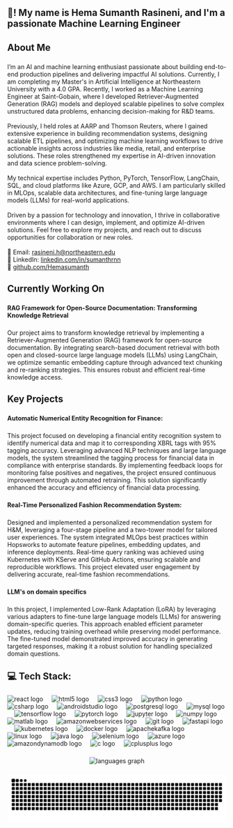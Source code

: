 <h2 align="left">👋! My name is Hema Sumanth Rasineni, and I'm a passionate  Machine Learning Engineer</h2>

###

<h2 align="left">About Me</h2>

###

<p align="left">I’m an AI and machine learning enthusiast passionate about building end-to-end production pipelines and delivering impactful AI solutions. Currently, I am completing my Master's in Artificial Intelligence at Northeastern University with a 4.0 GPA. Recently, I worked as a Machine Learning Engineer at Saint-Gobain, where I developed Retriever-Augmented Generation (RAG) models and deployed scalable pipelines to solve complex unstructured data problems, enhancing decision-making for R&D teams.<br><br>Previously, I held roles at AARP and Thomson Reuters, where I gained extensive experience in building recommendation systems, designing scalable ETL pipelines, and optimizing machine learning workflows to drive actionable insights across industries like media, retail, and enterprise solutions. These roles strengthened my expertise in AI-driven innovation and data science problem-solving.<br><br>My technical expertise includes Python, PyTorch, TensorFlow, LangChain, SQL, and cloud platforms like Azure, GCP, and AWS. I am particularly skilled in MLOps, scalable data architectures, and fine-tuning large language models (LLMs) for real-world applications.<br><br>Driven by a passion for technology and innovation, I thrive in collaborative environments where I can design, implement, and optimize AI-driven solutions. Feel free to explore my projects, and reach out to discuss opportunities for collaboration or new roles.<br><br>📧 Email: <a href="mailto:rasineni.h@northeastern.edu">rasineni.h@northeastern.edu</a><br>💼 LinkedIn: <a href="https://www.linkedin.com/in/sumanthrnn">linkedin.com/in/sumanthrnn</a><br>📂 <a href="https://github.com/Hemasumanth">github.com/Hemasumanth</a></p>

###

<h2 align="left">Currently Working On</h2>

###

<h4 align="left">RAG Framework for Open-Source Documentation: Transforming Knowledge Retrieval</h4>

###

<p align="left">Our project aims to transform knowledge retrieval by implementing a Retriever-Augmented Generation (RAG) framework for open-source documentation. By integrating search-based document retrieval with both open and closed-source large language models (LLMs) using LangChain, we optimize semantic embedding capture through advanced text chunking and re-ranking strategies. This ensures robust and efficient real-time knowledge access.</p>

###

<h2 align="left">Key Projects</h2>

###

<h4 align="left">Automatic Numerical Entity Recognition for Finance:</h4>

###

<p align="left">This project focused on developing a financial entity recognition system to identify numerical data and map it to corresponding XBRL tags with 95% tagging accuracy. Leveraging advanced NLP techniques and large language models, the system streamlined the tagging process for financial data in compliance with enterprise standards. By implementing feedback loops for monitoring false positives and negatives, the project ensured continuous improvement through automated retraining. This solution significantly enhanced the accuracy and efficiency of financial data processing.</p>

###

<h4 align="left">Real-Time Personalized Fashion Recommendation System:</h4>

###

<p align="left">Designed and implemented a personalized recommendation system for H&M, leveraging a four-stage pipeline and a two-tower model for tailored user experiences. The system integrated MLOps best practices within Hopsworks to automate feature pipelines, embedding updates, and inference deployments. Real-time query ranking was achieved using Kubernetes with KServe and GitHub Actions, ensuring scalable and reproducible workflows. This project elevated user engagement by delivering accurate, real-time fashion recommendations.</p>

###

<h4 align="left">LLM's on domain specifics</h4>

###

<p align="left">In this project, I implemented Low-Rank Adaptation (LoRA) by leveraging various adapters to fine-tune large language models (LLMs) for answering domain-specific queries. This approach enabled efficient parameter updates, reducing training overhead while preserving model performance. The fine-tuned model demonstrated improved accuracy in generating targeted responses, making it a robust solution for handling specialized domain questions.</p>

###

<h2 align="left">💻 Tech Stack:</h2>

###

<div align="left">
  <img src="https://cdn.jsdelivr.net/gh/devicons/devicon/icons/react/react-original.svg" height="30" alt="react logo"  />
  <img width="12" />
  <img src="https://cdn.jsdelivr.net/gh/devicons/devicon/icons/html5/html5-original.svg" height="30" alt="html5 logo"  />
  <img width="12" />
  <img src="https://cdn.jsdelivr.net/gh/devicons/devicon/icons/css3/css3-original.svg" height="30" alt="css3 logo"  />
  <img width="12" />
  <img src="https://cdn.jsdelivr.net/gh/devicons/devicon/icons/python/python-original.svg" height="30" alt="python logo"  />
  <img width="12" />
  <img src="https://cdn.jsdelivr.net/gh/devicons/devicon/icons/csharp/csharp-original.svg" height="30" alt="csharp logo"  />
  <img width="12" />
  <img src="https://cdn.jsdelivr.net/gh/devicons/devicon/icons/androidstudio/androidstudio-original.svg" height="30" alt="androidstudio logo"  />
  <img width="12" />
  <img src="https://cdn.jsdelivr.net/gh/devicons/devicon/icons/postgresql/postgresql-original.svg" height="30" alt="postgresql logo"  />
  <img width="12" />
  <img src="https://cdn.jsdelivr.net/gh/devicons/devicon/icons/mysql/mysql-original.svg" height="30" alt="mysql logo"  />
  <img width="12" />
  <img src="https://cdn.jsdelivr.net/gh/devicons/devicon/icons/tensorflow/tensorflow-original.svg" height="30" alt="tensorflow logo"  />
  <img width="12" />
  <img src="https://cdn.jsdelivr.net/gh/devicons/devicon/icons/pytorch/pytorch-original.svg" height="30" alt="pytorch logo"  />
  <img width="12" />
  <img src="https://cdn.jsdelivr.net/gh/devicons/devicon/icons/jupyter/jupyter-original.svg" height="30" alt="jupyter logo"  />
  <img width="12" />
  <img src="https://cdn.jsdelivr.net/gh/devicons/devicon/icons/numpy/numpy-original.svg" height="30" alt="numpy logo"  />
  <img width="12" />
  <img src="https://cdn.jsdelivr.net/gh/devicons/devicon/icons/matlab/matlab-original.svg" height="30" alt="matlab logo"  />
  <img width="12" />
  <img src="https://skillicons.dev/icons?i=aws" height="30" alt="amazonwebservices logo"  />
  <img width="12" />
  <img src="https://skillicons.dev/icons?i=git" height="30" alt="git logo"  />
  <img width="12" />
  <img src="https://skillicons.dev/icons?i=fastapi" height="30" alt="fastapi logo"  />
  <img width="12" />
  <img src="https://skillicons.dev/icons?i=kubernetes" height="30" alt="kubernetes logo"  />
  <img width="12" />
  <img src="https://skillicons.dev/icons?i=docker" height="30" alt="docker logo"  />
  <img width="12" />
  <img src="https://skillicons.dev/icons?i=kafka" height="30" alt="apachekafka logo"  />
  <img width="12" />
  <img src="https://skillicons.dev/icons?i=linux" height="30" alt="linux logo"  />
  <img width="12" />
  <img src="https://skillicons.dev/icons?i=java" height="30" alt="java logo"  />
  <img width="12" />
  <img src="https://skillicons.dev/icons?i=selenium" height="30" alt="selenium logo"  />
  <img width="12" />
  <img src="https://skillicons.dev/icons?i=azure" height="30" alt="azure logo"  />
  <img width="12" />
  <img src="https://skillicons.dev/icons?i=dynamodb" height="30" alt="amazondynamodb logo"  />
  <img width="12" />
  <img src="https://skillicons.dev/icons?i=c" height="30" alt="c logo"  />
  <img width="12" />
  <img src="https://skillicons.dev/icons?i=cpp" height="30" alt="cplusplus logo"  />
</div>

###

<div align="center">
  <img src="https://github-readme-stats.vercel.app/api/top-langs?username=Hemasumanth&locale=en&hide_title=false&layout=compact&card_width=320&langs_count=5&theme=dracula&hide_border=false&order=2" height="150" alt="languages graph"  />
</div>

###
<picture>
  <source media="(prefers-color-scheme: dark)" srcset="https://raw.githubusercontent.com/Hemasumanth/Hemasumanth/output/github-snake-dark.svg" />
  <source media="(prefers-color-scheme: light)" srcset="https://raw.githubusercontent.com/Hemasumanth/Hemasumanth/output/github-snake.svg" />
  <img alt="github-snake" src="https://raw.githubusercontent.com/Hemasumanth/Hemasumanth/output/github-snake.svg" />
</picture>
